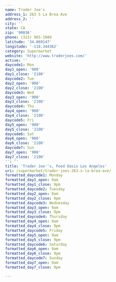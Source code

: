 ```yaml
---
name: Trader Joe's
address_1: 263 S La Brea Ave
address_2: ''
city: ''
state: CA
zip: '90036'
phone: (323) 965-1989
latitude: '34.069147'
longitude: '-118.344362'
category: Supermarket
website: 'http://www.traderjoes.com/'
active: ''
daycode1: Mon
day1_open: '900'
day1_close: '2100'
daycode2: Tue
day2_open: '900'
day2_close: '2100'
daycode3: Wed
day3_open: '900'
day3_close: '2100'
daycode4: Thu
day4_open: '900'
day4_close: '2100'
daycode5: Fri
day5_open: '900'
day5_close: '2100'
daycode6: Sat
day6_open: '900'
day6_close: '2100'
daycode7: Sun
day7_open: '900'
day7_close: '2100'
'': ''
title: 'Trader Joe''s, Food Oasis Los Angeles'
uri: /supermarket/trader-joes-263-s-la-brea-ave/
formatted_daycode1: Monday
formatted_day1_open: 9am
formatted_day1_close: 9pm
formatted_daycode2: Tuesday
formatted_day2_open: 9am
formatted_day2_close: 9pm
formatted_daycode3: Wednesday
formatted_day3_open: 9am
formatted_day3_close: 9pm
formatted_daycode4: Thursday
formatted_day4_open: 9am
formatted_day4_close: 9pm
formatted_daycode5: Friday
formatted_day5_open: 9am
formatted_day5_close: 9pm
formatted_daycode6: Saturday
formatted_day6_open: 9am
formatted_day6_close: 9pm
formatted_daycode7: Sunday
formatted_day7_open: 9am
formatted_day7_close: 9pm

---
```

